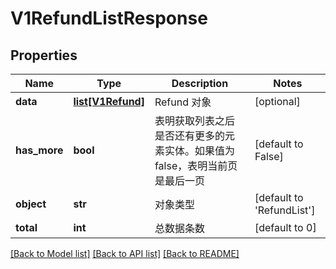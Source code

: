 # V1RefundListResponse

## Properties
Name | Type | Description | Notes
------------ | ------------- | ------------- | -------------
**data** | [**list[V1Refund]**](V1Refund.md) | Refund 对象 | [optional] 
**has_more** | **bool** | 表明获取列表之后是否还有更多的元素实体。如果值为 false，表明当前页是最后一页 | [default to False]
**object** | **str** | 对象类型 | [default to 'RefundList']
**total** | **int** | 总数据条数 | [default to 0]

[[Back to Model list]](../README.md#documentation-for-models) [[Back to API list]](../README.md#documentation-for-api-endpoints) [[Back to README]](../README.md)


